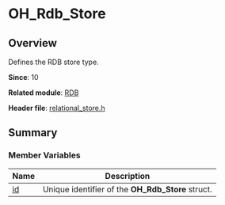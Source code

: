 # OH_Rdb_Store


## Overview

Defines the RDB store type.

**Since**: 10

**Related module**: [RDB](_r_d_b.md)

**Header file**: [relational_store.h](relational__store_8h.md)


## Summary


### Member Variables

| Name| Description|
| -------- | -------- |
| [id](_r_d_b.md#id-55) | Unique identifier of the **OH_Rdb_Store** struct.|
